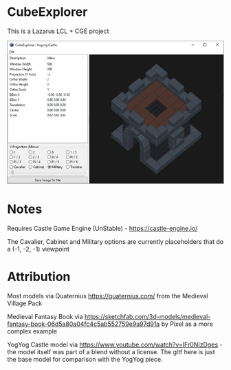 # CubeExplorer

This is a Lazarus LCL + CGE project

![](tests/application.jpg)

# Notes
Requires Castle Game Engine (UnStable) - https://castle-engine.io/

The Cavalier, Cabinet and Military options are currently placeholders that do a (-1, -2, -1) viewpoint

# Attribution

Most models via Quaternius https://quaternius.com/ from the Medieval Village Pack

Medieval Fantasy Book via https://sketchfab.com/3d-models/medieval-fantasy-book-06d5a80a04fc4c5ab552759e9a97d91a by Pixel as a more complex example

YogYog Castle model via https://www.youtube.com/watch?v=IFr0NIzDges - the model itself was part of a blend without a license. The gltf here is just the base model for comparison with the YogYog piece.